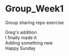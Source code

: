 # Group_Week1
Group sharing repo exercise

Greg's addition <br> 
I finally made it <br>
Adding something new <br>
Happy Sunday